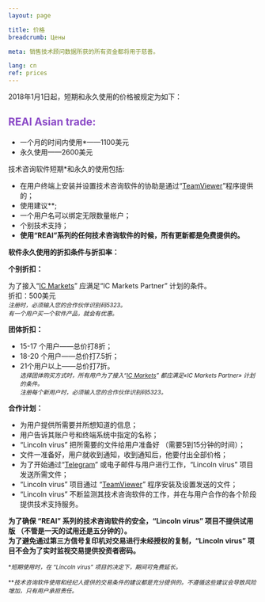 ```yaml
---
layout: page

title: 价格
breadcrumb: Цены

meta: 销售技术顾问数据所获的所有资金都将用于慈善。

lang: cn
ref: prices
---
```


2018年1月1日起，短期和永久使用的价格被规定为如下：

## <span style="color:#8b4ac7">REAl Asian trade:</span>

- 一个月的时间内使用*——1100美元  
- 永久使用——2600美元

技术咨询软件短期*和永久的使用包括:

- 在用户终端上安装并设置技术咨询软件的协助是通过“<a href="https://www.teamviewer.com/" target="_blank">TeamViewer</a>”程序提供的；  
- 使用建议**;  
- 一个用户名可以绑定无限数量帐户；  
- 个别技术支持；  
- **使用“REAl”系列的任何技术咨询软件的时候，所有更新都是免费提供的。**  

**软件永久使用的折扣条件与折扣率：**  

**个别折扣：**  

为了接入“<a href="https://lincolnvirus.com/cn/ea/ic_markets" target="_blank">IC Markets</a>” 应满足“IC Markets Partner” 计划的条件。  
折扣：500美元  
<small>_注册时，必须输入您的合作伙伴识别码5323。_</small>  
<small>_有一个用户买一个软件产品，就会有优惠。_</small>  

**团体折扣：**  

- 15-17 个用户——总价打8折；  
- 18-20 个用户——总价打7.5折；  
- 21个用户以上——总价打7折。  
<small>_选择团体购买方式时，所有用户为了接入“<a href="https://lincolnvirus.com/cn/ea/ic_markets" target="_blank">IC Markets</a>” 都应满足«IC Markets Partner» 计划的条件。_</small>  
<small>_注册每个新用户时，必须输入您的合作伙伴识别码5323。_</small>  

**合作计划：**  

- 为用户提供所需要并所想知道的信息；  
- 用户告诉其账户号和终端系统中指定的名称；  
- “Lincoln virus” 把所需要的文件给用户准备好 （需要5到15分钟的时间）；  
- 文件一准备好，用户就收到通知，收到通知后，他要付出全部价格；  
- 为了开始通过“<a href="https://t.me/chutkoy" target="_blank">Telegram</a>” 或电子邮件与用户进行工作，“Lincoln virus” 项目发送所需文件；  
- “Lincoln virus” 项目通过 “<a href="https://www.teamviewer.com/" target="_blank">TeamViewer</a>” 程序安装及设置发送的文件；  
- “Lincoln virus” 不断监测其技术咨询软件的工作，并在与用户合作的各个阶段提供技术支持服务。  

**为了确保 “REAl” 系列的技术咨询软件的安全，“Lincoln virus” 项目不提供试用版 （不管是一天的试用还是五分钟的）。**  
**为了避免通过第三方信号复印机对交易进行未经授权的复制，“Lincoln virus” 项目不会为了实时监视交易提供投资者密码。**  

<small>\*_短期使用时，在 “Lincoln virus” 项目的决定下，期间可免费延长。_</small>

<small>\*\*_技术咨询软件使用和经纪人提供的交易条件的建议都是充分提供的。不遵循这些建议会导致风险增加，只有用户承担责任。_</small>
